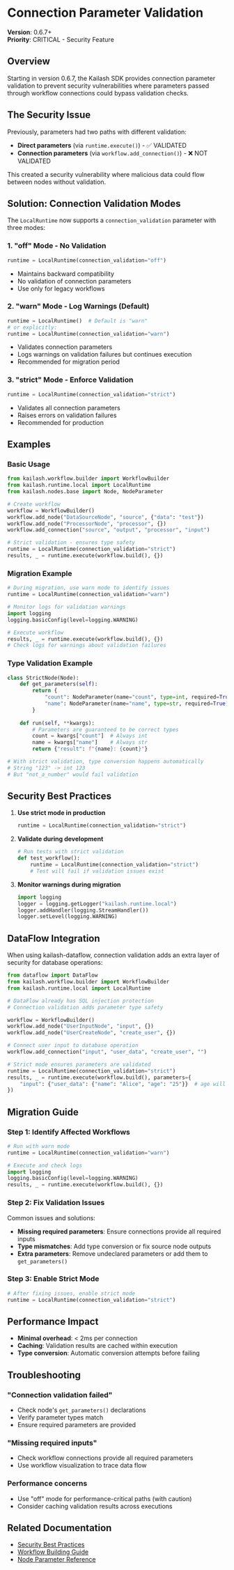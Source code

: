# Connection Parameter Validation

**Version**: 0.6.7+  
**Priority**: CRITICAL - Security Feature  

## Overview

Starting in version 0.6.7, the Kailash SDK provides connection parameter validation to prevent security vulnerabilities where parameters passed through workflow connections could bypass validation checks.

## The Security Issue

Previously, parameters had two paths with different validation:
- **Direct parameters** (via `runtime.execute()`) - ✅ VALIDATED
- **Connection parameters** (via `workflow.add_connection()`) - ❌ NOT VALIDATED

This created a security vulnerability where malicious data could flow between nodes without validation.

## Solution: Connection Validation Modes

The `LocalRuntime` now supports a `connection_validation` parameter with three modes:

### 1. "off" Mode - No Validation
```python
runtime = LocalRuntime(connection_validation="off")
```
- Maintains backward compatibility
- No validation of connection parameters
- Use only for legacy workflows

### 2. "warn" Mode - Log Warnings (Default)
```python
runtime = LocalRuntime()  # Default is "warn"
# or explicitly:
runtime = LocalRuntime(connection_validation="warn")
```
- Validates connection parameters
- Logs warnings on validation failures but continues execution
- Recommended for migration period

### 3. "strict" Mode - Enforce Validation
```python
runtime = LocalRuntime(connection_validation="strict")
```
- Validates all connection parameters
- Raises errors on validation failures
- Recommended for production

## Examples

### Basic Usage
```python
from kailash.workflow.builder import WorkflowBuilder
from kailash.runtime.local import LocalRuntime
from kailash.nodes.base import Node, NodeParameter

# Create workflow
workflow = WorkflowBuilder()
workflow.add_node("DataSourceNode", "source", {"data": "test"})
workflow.add_node("ProcessorNode", "processor", {})
workflow.add_connection("source", "output", "processor", "input")

# Strict validation - ensures type safety
runtime = LocalRuntime(connection_validation="strict")
results, _ = runtime.execute(workflow.build(), {})
```

### Migration Example
```python
# During migration, use warn mode to identify issues
runtime = LocalRuntime(connection_validation="warn")

# Monitor logs for validation warnings
import logging
logging.basicConfig(level=logging.WARNING)

# Execute workflow
results, _ = runtime.execute(workflow.build(), {})
# Check logs for warnings about validation failures
```

### Type Validation Example
```python
class StrictNode(Node):
    def get_parameters(self):
        return {
            "count": NodeParameter(name="count", type=int, required=True),
            "name": NodeParameter(name="name", type=str, required=True)
        }
    
    def run(self, **kwargs):
        # Parameters are guaranteed to be correct types
        count = kwargs["count"]  # Always int
        name = kwargs["name"]    # Always str
        return {"result": f"{name}: {count}"}

# With strict validation, type conversion happens automatically
# String "123" -> int 123
# But "not_a_number" would fail validation
```

## Security Best Practices

1. **Use strict mode in production**
   ```python
   runtime = LocalRuntime(connection_validation="strict")
   ```

2. **Validate during development**
   ```python
   # Run tests with strict validation
   def test_workflow():
       runtime = LocalRuntime(connection_validation="strict")
       # Test will fail if validation issues exist
   ```

3. **Monitor warnings during migration**
   ```python
   import logging
   logger = logging.getLogger("kailash.runtime.local")
   logger.addHandler(logging.StreamHandler())
   logger.setLevel(logging.WARNING)
   ```

## DataFlow Integration

When using kailash-dataflow, connection validation adds an extra layer of security for database operations:

```python
from dataflow import DataFlow
from kailash.workflow.builder import WorkflowBuilder
from kailash.runtime.local import LocalRuntime

# DataFlow already has SQL injection protection
# Connection validation adds parameter type safety

workflow = WorkflowBuilder()
workflow.add_node("UserInputNode", "input", {})
workflow.add_node("UserCreateNode", "create_user", {})

# Connect user input to database operation
workflow.add_connection("input", "user_data", "create_user", "")

# Strict mode ensures parameters are validated
runtime = LocalRuntime(connection_validation="strict")
results, _ = runtime.execute(workflow.build(), parameters={
    "input": {"user_data": {"name": "Alice", "age": "25"}}  # age will be converted to int
})
```

## Migration Guide

### Step 1: Identify Affected Workflows
```python
# Run with warn mode
runtime = LocalRuntime(connection_validation="warn")

# Execute and check logs
import logging
logging.basicConfig(level=logging.WARNING)
results, _ = runtime.execute(workflow.build(), {})
```

### Step 2: Fix Validation Issues
Common issues and solutions:
- **Missing required parameters**: Ensure connections provide all required inputs
- **Type mismatches**: Add type conversion or fix source node outputs
- **Extra parameters**: Remove undeclared parameters or add them to `get_parameters()`

### Step 3: Enable Strict Mode
```python
# After fixing issues, enable strict mode
runtime = LocalRuntime(connection_validation="strict")
```

## Performance Impact

- **Minimal overhead**: < 2ms per connection
- **Caching**: Validation results are cached within execution
- **Type conversion**: Automatic conversion attempts before failing

## Troubleshooting

### "Connection validation failed"
- Check node's `get_parameters()` declarations
- Verify parameter types match
- Ensure required parameters are provided

### "Missing required inputs"
- Check workflow connections provide all required parameters
- Use workflow visualization to trace data flow

### Performance concerns
- Use "off" mode for performance-critical paths (with caution)
- Consider caching validation results across executions

## Related Documentation
- [Security Best Practices](../enterprise/security-patterns.md)
- [Workflow Building Guide](../workflows/workflow-building-guide.md)
- [Node Parameter Reference](../nodes/node-parameter-reference.md)